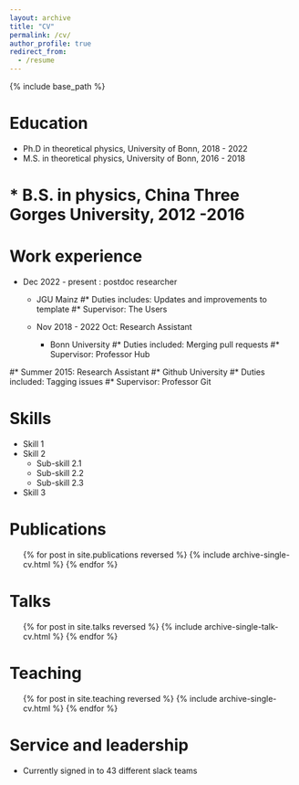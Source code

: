 ```yaml
---
layout: archive
title: "CV"
permalink: /cv/
author_profile: true
redirect_from:
  - /resume
---
```


{% include base_path %}

Education
======
* Ph.D in theoretical physics, University of Bonn, 2018 - 2022
* M.S. in theoretical physics, University of Bonn, 2016 - 2018
# * B.S. in physics, China Three Gorges University, 2012 -2016

Work experience
======
* Dec 2022 - present : postdoc researcher
  * JGU Mainz
  #* Duties includes: Updates and improvements to template
  #* Supervisor: The Users

  * Nov 2018 - 2022 Oct: Research Assistant
    * Bonn University
  #* Duties included: Merging pull requests
  #* Supervisor: Professor Hub

#* Summer 2015: Research Assistant
  #* Github University
  #* Duties included: Tagging issues
  #* Supervisor: Professor Git
  
Skills
======
* Skill 1
* Skill 2
  * Sub-skill 2.1
  * Sub-skill 2.2
  * Sub-skill 2.3
* Skill 3

Publications
======
  <ul>{% for post in site.publications reversed %}
    {% include archive-single-cv.html %}
  {% endfor %}</ul>
  
Talks
======
  <ul>{% for post in site.talks reversed %}
    {% include archive-single-talk-cv.html  %}
  {% endfor %}</ul>
  
Teaching
======
  <ul>{% for post in site.teaching reversed %}
    {% include archive-single-cv.html %}
  {% endfor %}</ul>
  
Service and leadership
======
* Currently signed in to 43 different slack teams
